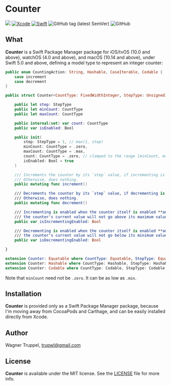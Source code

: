 # Counter
![](https://img.shields.io/badge/platforms-iOS%2010%20%7C%20tvOS%2010%20%7C%20watchOS%204%20%7C%20macOS%2010.14-red)
[![Xcode](https://img.shields.io/badge/Xcode-11-blueviolet.svg)](https://developer.apple.com/xcode)
[![Swift](https://img.shields.io/badge/Swift-5.0-orange.svg)](https://swift.org)
![GitHub tag (latest SemVer)](https://img.shields.io/github/v/tag/wltrup/Counter)
![GitHub](https://img.shields.io/github/license/wltrup/Counter/LICENSE)

## What

**Counter** is a Swift Package Manager package for iOS/tvOS (10.0 and above), watchOS (4.0 and above), and macOS (10.14 and above), under Swift 5.0 and above,  defining a model type to represent an integer counter:
```swift
public enum CountingAction: String, Hashable, CaseIterable, Codable {
    case increment
    case decrement
}

public struct Counter<CountType: FixedWidthInteger, StepType: UnsignedInteger & FixedWidthInteger> {

    public let step: StepType
    public let minCount: CountType
    public let maxCount: CountType

    public internal(set) var count: CountType
    public var isEnabled: Bool

    public init(
        step: StepType = 1, // max(1, step)
        minCount: CountType = .zero,
        maxCount: CountType = .max,
        count: CountType = .zero, // clamped to the range [minCount, maxCount]
        isEnabled: Bool = true
    )

    /// Increments the counter by its `step` value, if incrementing is enabled.
    /// Otherwise, does nothing.
    public mutating func increment()

    /// Decrements the counter by its `step` value, if decrementing is enabled.
    /// Otherwise, does nothing.
    public mutating func decrement()

    /// Incrementing is enabled when the counter itself is enabled **and** incrementing
    /// the counter's current value will not go above its maximum value.
    public var isIncrementingEnabled: Bool

    /// Decrementing is enabled when the counter itself is enabled **and** decrementing
    /// the counter's current value will not go below its minimum value.
    public var isDecrementingEnabled: Bool

}

extension Counter: Equatable where CountType: Equatable, StepType: Equatable {}
extension Counter: Hashable where CountType: Hashable, StepType: Hashable {}
extension Counter: Codable where CountType: Codable, StepType: Codable {}
```

Note that `minCount` need not be `.zero`. It can be as low as `.min`.

## Installation

**Counter** is provided only as a Swift Package Manager package, because I'm moving away from CocoaPods and Carthage, and can be easily installed directly from Xcode.

## Author

Wagner Truppel, trupwl@gmail.com

## License

**Counter** is available under the MIT license. See the [LICENSE](./LICENSE) file for more info.
